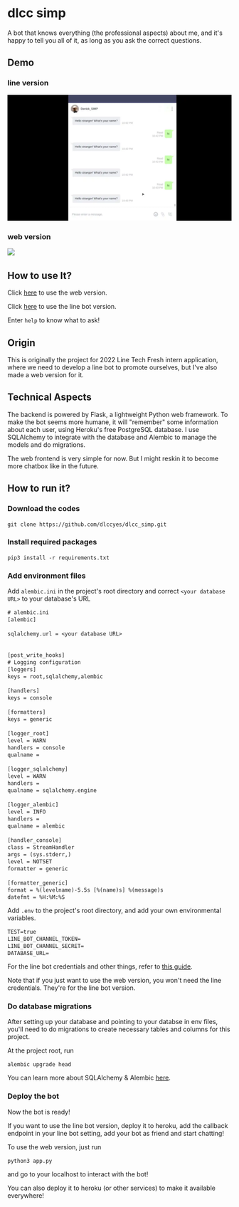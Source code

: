 # dlcc simp
A bot that knows everything (the professional aspects) about me, and it's happy to tell you all of it, as long as you ask the correct questions.

## Demo
### line version
![](/resources/line_demo.webp)

### web version
![](/resources/web_demo.webp)

## How to use It?
Click [here](https://dlccsimp.herokuapp.com/) to use the web version. 

Click [here](https://dlccsimp.herokuapp.com/line) to use the line bot version.

Enter `help` to know what to ask!
## Origin
This is originally the project for 2022 Line Tech Fresh intern application, where we need to develop a line bot to promote ourselves, but I've also made a web version for it.

## Technical Aspects
The backend is powered by Flask, a lightweight Python web framework. To make the bot seems more humane, it will "remember" some information about each user, using Heroku's free PostgreSQL database. I use SQLAlchemy to integrate with the database and Alembic to manage the models and do migrations.

The web frontend is very simple for now. But I might reskin it to become more chatbox like in the future.

## How to run it?
### Download the codes
```
git clone https://github.com/dlccyes/dlcc_simp.git
```

### Install required packages
```
pip3 install -r requirements.txt
```

### Add environment files
Add `alembic.ini` in the project's root directory and correct `<your database URL>` to your database's URL
```
# alembic.ini
[alembic]

sqlalchemy.url = <your database URL>


[post_write_hooks]
# Logging configuration
[loggers]
keys = root,sqlalchemy,alembic

[handlers]
keys = console

[formatters]
keys = generic

[logger_root]
level = WARN
handlers = console
qualname =

[logger_sqlalchemy]
level = WARN
handlers =
qualname = sqlalchemy.engine

[logger_alembic]
level = INFO
handlers =
qualname = alembic

[handler_console]
class = StreamHandler
args = (sys.stderr,)
level = NOTSET
formatter = generic

[formatter_generic]
format = %(levelname)-5.5s [%(name)s] %(message)s
datefmt = %H:%M:%S
```

Add `.env` to the project's root directory, and add your own environmental variables.
```
TEST=true
LINE_BOT_CHANNEL_TOKEN=
LINE_BOT_CHANNEL_SECRET=
DATABASE_URL=
```
For the line bot credentials and other things, refer to [this guide](https://developers.line.biz/en/docs/messaging-api/building-sample-bot-with-heroku/#deploy-the-echo-sample-bot).

Note that if you just want to use the web version, you won't need the line credentials. They're for the line bot version.

### Do database migrations
After setting up your database and pointing to your databse in env files, you'll need to do migrations to create necessary tables and columns for this project.

At the project root, run
```
alembic upgrade head
```

You can learn more about SQLAlchemy & Alembic [here](https://dlccyes.github.io/CollegeNotes/OtherNotes/Programming/SQLAlchemy.html).

### Deploy the bot
Now the bot is ready! 

If you want to use the line bot version, deploy it to heroku, add the callback endpoint in your line bot setting, add your bot as friend and start chatting! 

To use the web version, just run
```
python3 app.py
```
and go to your localhost to interact with the bot!

You can also deploy it to heroku (or other services) to make it available everywhere!
